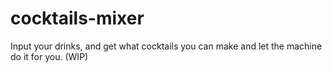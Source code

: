 # cocktails-mixer
Input your drinks, and get what cocktails you can make and let the machine do it for you. (WIP) 
